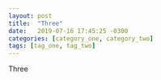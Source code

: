 ```yaml
---
layout: post
title:  "Three"
date:   2019-07-16 17:45:25 -0300
categories: [category_one, category_two]
tags: [tag_one, tag_two]
---
```


Three
